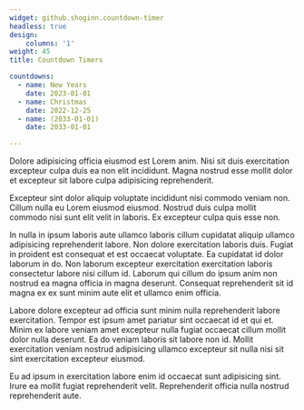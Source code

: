 ```yaml
---
widget: github.shoginn.countdown-timer
headless: true
design:
    columns: '1'
weight: 45
title: Countdown Timers

countdowns:
  - name: New Years
    date: 2023-01-01
  - name: Christmas
    date: 2022-12-25
  - name: (2033-01-01)
    date: 2033-01-01

---
```


Dolore adipisicing officia eiusmod est Lorem anim. Nisi sit duis exercitation excepteur culpa duis ea non elit incididunt. Magna nostrud esse mollit dolor et excepteur sit labore culpa adipisicing reprehenderit.

Excepteur sint dolor aliquip voluptate incididunt nisi commodo veniam non. Cillum nulla eu Lorem eiusmod eiusmod. Nostrud duis culpa mollit commodo nisi sunt elit velit in laboris. Ex excepteur culpa quis esse non.

In nulla in ipsum laboris aute ullamco laboris cillum cupidatat aliquip ullamco adipisicing reprehenderit labore. Non dolore exercitation laboris duis. Fugiat in proident est consequat et est occaecat voluptate. Ea cupidatat id dolor laborum in do. Non laborum excepteur exercitation exercitation laboris consectetur labore nisi cillum id. Laborum qui cillum do ipsum anim non nostrud ea magna officia in magna deserunt. Consequat reprehenderit sit id magna ex ex sunt minim aute elit et ullamco enim officia.

Labore dolore excepteur ad officia sunt minim nulla reprehenderit labore exercitation. Tempor est ipsum amet pariatur sint occaecat id et qui et. Minim ex labore veniam amet excepteur nulla fugiat occaecat cillum mollit dolor nulla deserunt. Ea do veniam laboris sit labore non id. Mollit exercitation veniam nostrud adipisicing ullamco excepteur sit nulla nisi sit sint exercitation excepteur eiusmod.

Eu ad ipsum in exercitation labore enim id occaecat sunt adipisicing sint. Irure ea mollit fugiat reprehenderit velit. Reprehenderit officia nulla nostrud reprehenderit aute.
